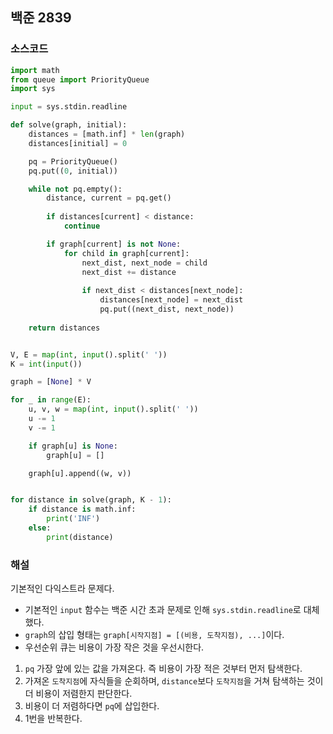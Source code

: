 ## 백준 2839
### 소스코드
```py
import math
from queue import PriorityQueue
import sys

input = sys.stdin.readline

def solve(graph, initial):
    distances = [math.inf] * len(graph)
    distances[initial] = 0

    pq = PriorityQueue()
    pq.put((0, initial))

    while not pq.empty():
        distance, current = pq.get()
        
        if distances[current] < distance:
            continue

        if graph[current] is not None:
            for child in graph[current]:
                next_dist, next_node = child
                next_dist += distance
                
                if next_dist < distances[next_node]:
                    distances[next_node] = next_dist
                    pq.put((next_dist, next_node))
    
    return distances


V, E = map(int, input().split(' '))
K = int(input())

graph = [None] * V

for _ in range(E):
    u, v, w = map(int, input().split(' '))
    u -= 1
    v -= 1

    if graph[u] is None:
        graph[u] = []

    graph[u].append((w, v))


for distance in solve(graph, K - 1):
    if distance is math.inf:
        print('INF')
    else:
        print(distance)

```

### 해설
기본적인 다익스트라 문제다.
* 기본적인 `input` 함수는 백준 시간 초과 문제로 인해 `sys.stdin.readline`로 대체했다.
* `graph`의 삽입 형태는 `graph[시작지점] = [(비용, 도착지점), ...]`이다.
* 우선순위 큐는 비용이 가장 작은 것을 우선시한다.

1. `pq` 가장 앞에 있는 값을 가져온다. 즉 비용이 가장 적은 것부터 먼저 탐색한다.
2. 가져온 `도착지점`에 자식들을 순회하며, `distance`보다 `도착지점`을 거쳐 탐색하는 것이 더 비용이 저렴한지 판단한다.
3. 비용이 더 저렴하다면 `pq`에 삽입한다.
4. 1번을 반복한다.
